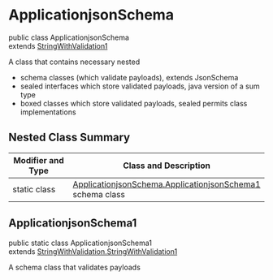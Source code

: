 # ApplicationjsonSchema
public class ApplicationjsonSchema<br>
extends [StringWithValidation1](../../../../../../components/schemas/StringWithValidation.md#stringwithvalidation)

A class that contains necessary nested
- schema classes (which validate payloads), extends JsonSchema
- sealed interfaces which store validated payloads, java version of a sum type
- boxed classes which store validated payloads, sealed permits class implementations

## Nested Class Summary
| Modifier and Type | Class and Description |
| ----------------- | ---------------------- |
| static class | [ApplicationjsonSchema.ApplicationjsonSchema1](#applicationjsonschema1)<br> schema class |

## ApplicationjsonSchema1
public static class ApplicationjsonSchema1<br>
extends [StringWithValidation.StringWithValidation1](../../../../../../components/schemas/StringWithValidation.md#stringwithvalidation1)

A schema class that validates payloads
